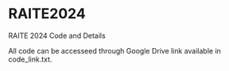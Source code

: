 # RAITE2024
RAITE 2024 Code and Details

All code can be accesseed through Google Drive link available in code_link.txt.
